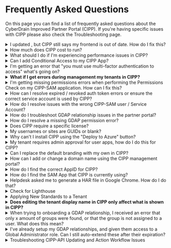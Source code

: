# Frequently Asked Questions

On this page you can find a list of frequently asked questions about the CyberDrain Improved Partner Portal (CIPP). If you're having specific issues with CIPP please also check the Troubleshooting page.

<details>

<summary>I updated , but CIPP still says my frontend is out of date. How do I fix this?</summary>

SELF-HOSTED NOTE: Be sure to verify that your repo is actually up to date. Instructions for updating self-hosted CIPP can be found [here](../setup/installation/updating.md).

CIPP-HOSTED NOTE: Updates can take several hours to roll out to all instances depending on how well Github and Azure are communicating at the time the release is pushed. If it's been more than 48 hours, follow these instructions and then reach out to CIPP's helpdesk if still not resolved.

CIPP v7 heavily relies on caching. Because of this it is necessary to clear your browser's cookies and cache to pull in the most up to date version of CIPP's frontend.

* Chrome/Edge - Open Devtools (F12), right click on the refresh button, select "Empty cache and hard reset"
* Firefox - Click the padlock in the URL bar and select "Clear cookies and site data..."

</details>

<details>

<summary>How much does CIPP cost to run?</summary>

Assuming you're running on the click-to-deploy configuration and average usage patterns it should cost $15 - $20 or £17 - £22 per month. You can check the costs, and estimated costs, for the resource group on the Azure Portal.

Please note it is your responsibility to ensure you are keeping an eye on costs within your instances.

</details>

<details>

<summary>What should I do if I'm experiencing performance issues in CIPP?</summary>

Performance issues in CIPP are not expected. If your performance appears impacted, you can follow these steps to diagnose and resolve the issue:

1. **Check Your Deployment Region:**
   * Ensure that you deployed to the nearest region. You can verify this at [Azure Speed](https://www.azurespeed.com).
2. **Clear Durable Queues:**
   * Go to your CIPP instance.
   * Open the Application Settings menu.
   * Click on "Maintenance".
   * Select "Clear Durable Queues".
3. **Purge Orchestrators:**
   * Click on "Purge Orchestrators".

For more information, refer to the [maintenance instructions](https://docs.cipp.app/user-documentation/cipp/settings/maintenance).

If you are self-hosted, you will also want to ensure you have configured [Run From Package](../setup/self-hosting-guide/runfrompackage.md) mode, which can help make sure your system is running efficiently on the backend.

</details>

<details>

<summary>Can I add Conditional Access to my CIPP App?</summary>

To add Conditional Access to CIPP, follow the below steps:

1. Go to your [Conditional Access Policies](https://portal.azure.com/#blade/Microsoft_AAD_IAM/ConditionalAccessBlade/Policies)
2. Select which users to apply the policy to, default suggestion is _"All Users"_
3. Select **Azure Static Web Apps** as the included app under "Cloud Apps or actions"
4. Configure any condition you want. For example Trusted Locations, specific IPs, specific platforms.
5. At Access Controls you must enable _Grant, with MFA access_.
6. Select **Save**

Your app is now protected with Conditional Access.

</details>

<details>

<summary>I'm getting an error that "you must use multi-factor authentication to access" what's going on?</summary>

Typically this error means you're using tokens that don't have a "strong auth claim" or similar. This could be because you're using non-Azure AD MFA or you didn't complete MFA when creating your tokens for one or more of the authentication steps. Make sure you're using a supported MFA method and that you've completed the MFA steps when creating your tokens.

Check the [MFA Troubleshooting](troubleshooting.md#multi-factor-authentication-troubleshooting) details in the Troubleshooting section for more information.

</details>

<details>

<summary><strong>What if I get errors during management my tenants in CIPP?</strong></summary>

1. **Perform a CPV Permissions Refresh:**
   1. Navigate to Settings -> CIPP -> Application Settings
   2. Click on the Tenants tab.
   3. Click the blue refresh button in the "Actions" column for the relevant tenant.
2. **Perform Permissions Check:**
   1. Navigate to Settings -> CIPP -> Application Settings
   2. Select "Perform Permissions Check"
3. **Conduct GDAP Check**
   1. Navigate to CIPP -> Application Settings -> GDAP Check.
   2. After the Permissions Check, perform the GDAP check
4. **Perform an Access Check:**
   1. Navigate to CIPP -> Application Settings -> Access Check.
   2. Select the relevant tenant and click "Run access check".

Complete all checks for effective troubleshooting. If you still have issues or for detailed instructions, refer to the[refreshing-a-specific-tenants-permissions-via-cpv-api.md](troubleshooting-instructions/refreshing-a-specific-tenants-permissions-via-cpv-api.md "mention") page, the [troubleshooting instructions](https://docs.cipp.app/troubleshooting/troubleshooting-instructions) page, and the relevant sections on our [**Error Codes**](https://docs.cipp.app/troubleshooting/troubleshooting) page.

</details>

<details>

<summary>I'm getting missing permissions errors when performing the Permissions Check on my CIPP-SAM application. How can I fix this?</summary>

Sometimes when you are running a permissions check, you may encounter specific errors that you are missing some of the API permissions required for CIPP to perform as expected.

To ensure full functionality of CIPP, follow these steps to add the necessary API permissions:

1. **Review the** [**required permissions**](../setup/installation/permissions.md) **for the Secure Application Model registration:**
   * Pay attention to the hint boxes on the page, which explain how to find APIs not listed under Graph.
2. **Add any missing permissions in the** [**App Registrations**](https://portal.azure.com/#blade/Microsoft_AAD_IAM/ActiveDirectoryMenuBlade/RegisteredApps) **section of your Azure Portal.**
   * Some permissions may appear duplicated in both Delegated and Application permissions tables. This is intentional; add both sets of permissions.
   * Some permissions come from other APIs besides Microsoft Graph. These are indicated by names in brackets (e.g., (WindowsDefenderATP)).
   * To add these permissions, go to "APIs my organization uses" instead of "Microsoft Graph." Look for the exact name in brackets to find and add the correct resource.

**Note: These tasks must be executed in your own tenant, as authentication is performed using your credentials.**

</details>

<details>

<summary>How can I resolve expired / revoked auth token errors or ensure the correct service account is used by CIPP?</summary>

This error occurs because the user who authorized the CSP or Graph API connection has had their password changed, sessions revoked, or account disabled. Reauthorization is required.

**To resolve this,** e**xecute the SAM Wizard with Option 2:**

* Go to CIPP -> Application Settings -> SAM Setup Wizard.
* Select "I would like to refresh my token or replace the user I've used for my previous token."

**Important:** Ensure your browser allows cookies, disable any ad-blockers, and do not use in-private mode.

For more details, refer to:

* [Troubleshooting guide](https://docs.cipp.app/troubleshooting/troubleshooting#the-provided-grant-has-expired-due-to-it-being-revoked-a-fresh-auth-token-is-needed.-the-user-might)
* [SAM Wizard best practices](https://docs.cipp.app/setup/installation/samwizard)

</details>

<details>

<summary>How do I resolve issues with the wrong CIPP-SAM user / Service Account?</summary>

1. **Perform a Permissions Check:**
   * Go to CIPP -> Settings -> Permissions Check.
   * Click the **Details** button when it appears to see the username used for the SAM setup.
2. **Ensure the Correct User:**
   * The user needs to be in the GDAP groups and the AdminAgents group.
   * If the wrong user is used, go to CIPP -> SAM Setup Wizard.
   * Select "I would like to refresh my token or replace the user I've used for my previous token."

For more details, refer to the [SAM Wizard best practices](https://docs.cipp.app/setup/installation/samwizard).

</details>

<details>

<summary>How do I troubleshoot GDAP relationship issues in the partner portal?</summary>

If there are issues with the GDAP relationship, follow these steps:

1. **Check GDAP Relationships:**
   * Go to [Microsoft Partner Center](https://partner.microsoft.com/en-us/dashboard/commerce2/granularadminaccess/list).
   * Select the client you are testing with and look at the relationships.
2. **Verify Access:**
   * If you only see a relationship with "MLT\_", you do not have write-access to the tenant.
   * If you see other relationships, click into them and check if the roles are mapped to groups.
3. **Create Role Mapping:**
   * If roles are not mapped, create the mapping by clicking the + icon.
   * Assign these groups to the CIPP service account.
4. **Identify the CIPP Service Account:**
   * Go to CIPP -> Application Settings -> Permission Check.
   * Click the **Details** button to find the CIPP service account.

</details>

<details>

<summary>How do I resolve a missing GDAP permission error?</summary>

This error may occur because the user is not in any of the GDAP groups. To resolve this:

1. **Check Recommended GDAP Roles and Relationships:**
   * Refer to the [recommended GDAP roles and relationships](https://docs.cipp.app/setup/installation/permissions) document.
2. **Perform a Tenant Access Check:**
   * Go to CIPP -> Settings -> Tenant Access Check.
   * This will show you which roles might be missing.

For more details, refer to the [permissions setup guide](https://docs.cipp.app/setup/installation/permissions).

</details>

<details>

<summary>Does CIPP require a specific license?</summary>

No, CIPP can work with any M365 license, for specific features CIPP will of course the tenant to be licensed correctly; e.g. to manage Intune, the tenant must have Intune Licensing.

</details>

<details>

<summary>My usernames or sites are GUIDs or blank?</summary>

Please see the standard "Enable Usernames instead of pseudo anonymized names in reports" [here](https://docs.cipp.app/user-documentation/tenant/standards/edit-standards#meet-the-standards)

</details>

<details>

<summary>Why can't I install CIPP using the "Deploy to Azure" button?</summary>

If you're experiencing issues with installation please report these in `#cipp-community-help` on the [CIPP Discord](https://discord.gg/cyberdrain)

</details>

<details>

<summary>My tenant requires admin approval for user apps, how do I do this for CIPP?</summary>

If your Azure Tenant requires admin approval for user apps, add consent by following the below steps:

1. Go to [Azure Enterprise Applications](https://portal.azure.com/#blade/Microsoft_AAD_IAM/StartboardApplicationsMenuBlade/AllApps)
2. Find _Azure Static Websites_
3. Grant Admin Consent for all

This permits users the ability to grant consent when access CIPP now.

</details>

<details>

<summary>Can I replace the default branding with my own in CIPP?</summary>

No, CIPP's branding is compiled into the code. Additionally the branding isn't just a decorative feature, it plays a role in helping maintain visibility and community growth.\
However, a custom logo can be added to reports. This can be done in the [User Settings page](../user-documentation/shared-features/user-settings.md#user-settings).

</details>

<details>

<summary>How can I add or change a domain name using the CIPP management portal?</summary>

You can use our management portal to add or change a domain name. Follow these steps:

1. **Set CNAME:**
   * First, set any CNAME you want to use to your current portal domain.
   * For example, set "CIPP.MyMsp.com" to "Proud-Dolphin01928.azurewebsites.net".
2. **Use the Management Portal:**
   * After setting the CNAME, use the [management portal](https://management.cipp.app) to finish the setup and add it on the platform.

</details>

<details>

<summary>How do I find the correct AppID for CIPP?</summary>

To find the correct AppID for CIPP:

1. **Run a Permissions Check:**
   * Go to CIPP -> Application Settings -> Permissions Check.
   * Click the **Details** button.
2. **Locate the Correct AppID:**
   * There will be a direct link to the application CIPP currently uses.
   * You can safely delete the other AppIDs.

For more details, refer to the [permissions check guide](https://docs.cipp.app/setup/installation/permissions).

</details>

<details>

<summary>How do I find the SAM App that CIPP is currently using?</summary>

To find the SAM App that CIPP is currently using, follow these steps:

1. **Run a Permissions Check:**
   * Go to CIPP -> Application Settings -> Permissions Check.
   * Click the **Details** button.
2. **Locate the SAM App:**
   * This will show you the user, IP, and a direct link to the application currently in use by CIPP.

</details>

<details>

<summary>Helpdesk asked me to generate a HAR file in Google Chrome. How do I do that?</summary>

**To generate a HAR file while performing an action, follow these steps:**

1. **Open Chrome DevTools:**
   * Right-click in the browser window or tab.
   * Select **Inspect**.
2. **Capture Network Traffic:**
   * Click the **Network** tab in the panel that appears.
3. **Export the HAR File:**
   * Click the download button (tooltip will say "Export HAR").
   * Name the file and click **Save**.

For more details, refer to the [Chrome DevTools guide](https://developers.google.com/web/tools/chrome-devtools/).

</details>

<details>

<summary>Check for Lighthouse</summary>

1. **Check for a Lighthouse License:**
   * Ensure you have a Lighthouse license enabled by following the instructions [here](https://learn.microsoft.com/en-us/microsoft-365/lighthouse/m365-lighthouse-sign-up?view=o365-worldwide).
2. **Check for a New EULA:**
   * Go to [Microsoft Lighthouse](https://lighthouse.microsoft.com) and check if there is a new EULA waiting for you to accept.

For more details, refer to the [Lighthouse sign-up guide](https://learn.microsoft.com/en-us/microsoft-365/lighthouse/m365-lighthouse-sign-up?view=o365-worldwide).

</details>

<details>

<summary>Applying New Standards to a Tenant</summary>

**Q: How long does it typically take for new standards to be applied to a tenant?**

**A:** It usually takes between 0 to 3 hours for new standards to be applied to a tenant. This timeframe depends on the scheduling of a cron job that automatically initiates the application of standards.

**Q: Can I apply standards immediately instead of waiting for the cron job?**

**A:** Yes, you can apply standards immediately by clicking the "Run Now" buttons located in the top right corner of the interface. This action bypasses the scheduled cron job and applies the standards right away.

</details>

<details>

<summary><strong>Does editing the tenant display name in CIPP only affect what is shown in CIPP?</strong></summary>

No, CIPP reflects the tenant name set in the Microsoft Partner Center. When a tenant is added to CIPP, its name is pulled from the Partner Center once. If the name changes in the Partner Center, CIPP does not automatically update it.

To refresh the tenant name in CIPP:

1. Go to **Application Settings > Tenant**.
2. Select the tenant and delete it.
3. Clear the tenant cache and wait for the system to refresh the data from the Partner Center.

This ensures the display name in CIPP matches the current name in the Partner Center.

</details>

<details>

<summary>When trying to onboarding a GDAP relationship, I received an error that only x amount of groups were found, or that the group is not assigned to a user. What does this mean?</summary>

This error can mean two things;

* You migrated using different tools, such as Microsoft Lighthouse.
* You didn't assign the groups to the user after migrating.

Make sure you assign the correct groups to the CIPP service account. For more information see our best practices [here](../setup/installation/samwizard.md#authorization-best-practices-for-cipp).

</details>

<details>

<summary>I've already setup my GDAP relationships, and given them access to a Global Administrator role. Can I still auto-extend these after their expiration?</summary>

Auto Extend is only available for relationships without the Global Administrator role. If your relationship contains the Global Administrator role you cannot enable this feature. This means that you will need to renew the relationship by reinviting the tenant every 2 years.

</details>

<details>

<summary>Troubleshooting CIPP-API Updating and Action Workflow Issues</summary>

If your CIPP-API isn't updating, start by checking the Actions tab in your repository for a workflow named `_master*.yml`.

* **If the workflow is missing:**\
  Your repository may not be fully configured. Follow the instructions provided [here](https://docs.cipp.app/setup/self-hosting-guide/runfrompackage) to restore the action workflow.

</details>
